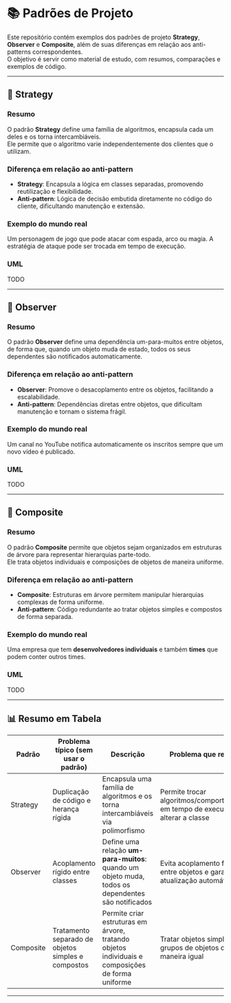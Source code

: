 # 📚 Padrões de Projeto

Este repositório contém exemplos dos padrões de projeto **Strategy**, **Observer** e **Composite**, além de suas diferenças em relação aos anti-patterns correspondentes.  
O objetivo é servir como material de estudo, com resumos, comparações e exemplos de código.

---

## 🔹 Strategy
### Resumo
O padrão **Strategy** define uma família de algoritmos, encapsula cada um deles e os torna intercambiáveis.  
Ele permite que o algoritmo varie independentemente dos clientes que o utilizam.

### Diferença em relação ao anti-pattern
- **Strategy**: Encapsula a lógica em classes separadas, promovendo reutilização e flexibilidade.  
- **Anti-pattern**: Lógica de decisão embutida diretamente no código do cliente, dificultando manutenção e extensão.

### Exemplo do mundo real
Um personagem de jogo que pode atacar com espada, arco ou magia. A estratégia de ataque pode ser trocada em tempo de execução.

### UML
TODO

---

## 🔹 Observer
### Resumo
O padrão **Observer** define uma dependência um-para-muitos entre objetos, de forma que, quando um objeto muda de estado, todos os seus dependentes são notificados automaticamente.

### Diferença em relação ao anti-pattern
- **Observer**: Promove o desacoplamento entre os objetos, facilitando a escalabilidade.  
- **Anti-pattern**: Dependências diretas entre objetos, que dificultam manutenção e tornam o sistema frágil.

### Exemplo do mundo real
Um canal no YouTube notifica automaticamente os inscritos sempre que um novo vídeo é publicado.

### UML
TODO

---

## 🔹 Composite
### Resumo
O padrão **Composite** permite que objetos sejam organizados em estruturas de árvore para representar hierarquias parte-todo.  
Ele trata objetos individuais e composições de objetos de maneira uniforme.

### Diferença em relação ao anti-pattern
- **Composite**: Estruturas em árvore permitem manipular hierarquias complexas de forma uniforme.  
- **Anti-pattern**: Código redundante ao tratar objetos simples e compostos de forma separada.

### Exemplo do mundo real
Uma empresa que tem **desenvolvedores individuais** e também **times** que podem conter outros times.

### UML
TODO

---

## 📊 Resumo em Tabela

| Padrão    | Problema típico (sem usar o padrão) | Descrição                                                                 | Problema que resolve                                                   | Exemplo do mundo real |
|-----------|--------------------------------------|---------------------------------------------------------------------------|------------------------------------------------------------------------|------------------------|
| Strategy  | Duplicação de código e herança rígida| Encapsula uma família de algoritmos e os torna intercambiáveis via polimorfismo | Permite trocar algoritmos/comportamentos em tempo de execução sem alterar a classe | Personagem de jogo que pode atacar com espada, arco ou magia |
| Observer  | Acoplamento rígido entre classes     | Define uma relação **um-para-muitos**: quando um objeto muda, todos os dependentes são notificados | Evita acoplamento forte entre objetos e garante atualização automática | Canal do YouTube notifica inscritos quando há vídeo novo |
| Composite | Tratamento separado de objetos simples e compostos | Permite criar estruturas em árvore, tratando objetos individuais e composições de forma uniforme | Tratar objetos simples e grupos de objetos de maneira igual | Empresa com desenvolvedores individuais e times que podem conter outros times |

---

